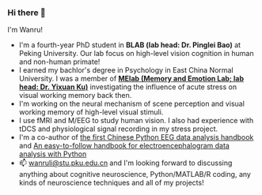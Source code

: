 ### Hi there 👋

I'm Wanru! 

* I'm a fourth-year PhD student in **BLAB (lab head: Dr. Pinglei Bao)** at Peking University. Our lab focus on high-level vision cognition in human and non-human primate! 
* I earned my bachlor's degree in Psychology in East China Normal University. I was a member of **[MElab (Memory and Emotion Lab; lab head: Dr. Yixuan Ku)](https://sysumelab.com/)** investigating the influence of acute stress on visual working memory back then. 
* I'm working on the neural mechanism of scene perception and visual working memory of high-level visual stimuli. 
* I use fMRI and M/EEG to study human vision. I also had experience with tDCS and physiological signal recording in my stress project.
* I'm a co-author of [the first Chinese Python EEG data analysis handbook](https://github.com/ZitongLu1996/Python-EEG-Handbook) and [An easy-to-follow handbook for electroencephalogram data analysis with Python](https://onlinelibrary.wiley.com/doi/full/10.1002/brx2.64)
* 📫 wanruli@stu.pku.edu.cn and I'm looking forward to discussing anything about cognitive neuroscience, Python/MATLAB/R coding, any kinds of neuroscience techniques and all of my projects!   


<!--
**wliWanru/wliWanru** is a ✨ _special_ ✨ repository because its `README.md` (this file) appears on your GitHub profile.

Here are some ideas to get you started:

- 🔭 I’m currently working on ...
- 🌱 I’m currently learning ...
- 👯 I’m looking to collaborate on ...
- 🤔 I’m looking for help with ...
- 💬 Ask me about ...
- 📫 How to reach me: ...
- 😄 Pronouns: ...
- ⚡ Fun fact: ...
-->
